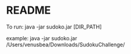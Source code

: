 # README

To run:
	java -jar sudoko.jar [DIR_PATH]
	
example:
	java -jar sudoko.jar /Users/venusbea/Downloads/SudokuChallenge/